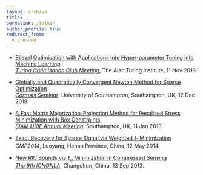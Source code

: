 ```yaml
---
layout: archive
title:  
permalink: /talks/
author_profile: true
redirect_from:
  - /resume
---
```



 * [Bilevel Optimisation with Applications into Hyper-parameter Tuning into Machine Learning](files/Bilevel-optimisation-hyperparameter-tuning.pdf) <br>
 [*Turing Optimisation
Club Meeting*](https://turing-optimization.github.io/), The Alan Turing Institute, 11 Nov 2019.

 * [Globally and Quadratically Convergent Newton Method for Sparse Optimization](https://arxiv.org/abs/1901.02763) <br>
[*Cormsis Seminar*](https://www.southampton.ac.uk/maths/news/seminars/2018/12/13-cormsis-seminar.page), University of Southampton, Southampton, UK, 12 Dec 2018.

* [A Fast Matrix Majorization-Projection Method for Penalized Stress Minimization with Box Constraints](https://ieeexplore.ieee.org/document/8399531) <br>
[*SIAM UKIE Annual Meeting*](https://www.southampton.ac.uk/maths/news/seminars/2018/01/11-siam-seminar.page), Southampton, UK, 11 Jan 2018.
 
* [Exact Recovery for Sparse Signal via Weighted $\ell_1$ Minimization](https://doi.org/10.1093/imaiai/iaw002) <br>
*CMP2014*, Luoyang, Henan Province, China, 12 May 2014. 

* [New RIC Bounds via $\ell_q$ Minimization in Compressed Sensing](https://arxiv.org/abs/1308.0455) <br>
[*The 9th ICNONLA*](http://lsec.cc.ac.cn/~icnonla13/index.htm), Changchun, China, 13 Sep 2013.
